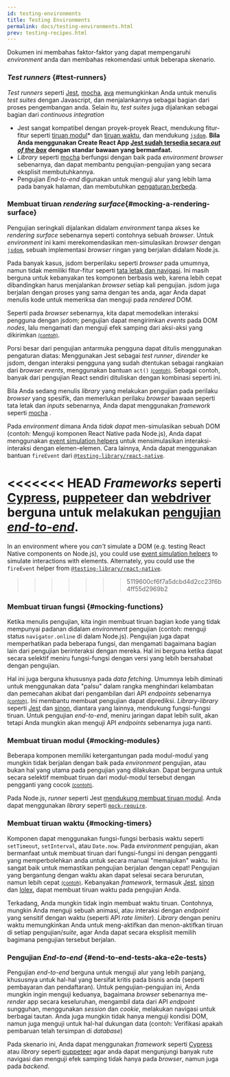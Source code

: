 ```yaml
---
id: testing-environments
title: Testing Environments
permalink: docs/testing-environments.html
prev: testing-recipes.html
---
```

<!-- Dokumen ini dimaksudkan untuk orang-orang yang menguasai JavaScript, dan sudah pernah menulis tes/pengujian dengan itu. Dokumen ini berfungsi sebagai referensi mengenai perbedaan dari *environment* pengujian untuk komponen React, dan bagaimana perbedaan tersebut mempengaruhi pengujian-pengujian yang mereka tulis. Dokumen ini juga meng-asumsikan sudut pandang ke arah komponen react-dom berbasi web, namun memiliki catatan untuk *renderers lainnya.-->

Dokumen ini membahas faktor-faktor yang dapat mempengaruhi *environment* anda dan membahas rekomendasi untuk beberapa skenario.

### *Test runners* {#test-runners}

*Test runners* seperti [Jest](https://jestjs.io/), [mocha](https://mochajs.org/), [ava](https://github.com/avajs/ava) memungkinkan Anda untuk menulis *test suites* dengan Javascript, dan menjalankannya sebagai bagian dari proses pengembangan anda. Selain itu, *test suites* juga dijalankan sebagai bagian dari *continuous integration*

- Jest sangat kompatibel dengan proyek-proyek React, mendukung fitur-fitur seperti [tiruan modul](#mocking-modules)* dan [tiruan waktu](#mocking-timers), dan mendukung [`jsdom`](#mocking-a-rendering-surface). **Bila Anda menggunakan Create React App [Jest sudah tersedia secara *out of the box*](https://facebook.github.io/create-react-app/docs/running-tests) dengan standar bawaan yang bermanfaat.**
- *Library* seperti [mocha](https://mochajs.org/#running-mocha-in-the-browser) berfungsi dengan baik pada *environment browser* sebenarnya, dan dapat membantu pengujian-pengujian yang secara eksplisit membutuhkannya.
- Pengujian *End-to-end* digunakan untuk menguji alur yang lebih lama pada banyak halaman, dan membutuhkan [pengaturan berbeda](#end-to-end-tests-aka-e2e-tests).

### Membuat tiruan *rendering surface*{#mocking-a-rendering-surface}

Pengujian seringkali dijalankan didalam *environment* tanpa akses ke *rendering surface* sebenarnya seperti contohnya sebuah *browser*. Untuk *environment* ini kami merekomendasikan men-simulasikan *browser* dengan [`jsdom`](https://github.com/jsdom/jsdom), sebuah implementasi *browser* ringan yang berjalan didalam Node.js.

Pada banyak kasus, jsdom berperilaku seperti *browser* pada umumnya, namun tidak memiliki fitur-fitur seperti [tata letak dan navigasi](https://github.com/jsdom/jsdom#unimplemented-parts-of-the-web-platform). Ini masih berguna untuk kebanyakan tes komponen berbasis web, karena lebih cepat dibandingkan harus menjalankan *browser* setiap kali pengujian. jsdom juga berjalan dengan proses yang sama dengan tes anda, agar Anda dapat menulis kode untuk memeriksa dan menguji pada *rendered* DOM.

Seperti pada *browser* sebenarnya, kita dapat memodelkan interaksi pengguna dengan jsdom; pengujian dapat mengirimkan *events* pada DOM *nodes*, lalu mengamati dan menguji efek samping dari aksi-aksi yang dikirimkan [<small>(contoh)</small>](/docs/testing-recipes.html#events).

Porsi besar dari pengujian antarmuka pengguna dapat ditulis menggunakan pengaturan diatas:
Menggunakan Jest sebagai *test runner*, di*render* ke jsdom, dengan interaksi pengguna yang sudah dtentukan sebagai rangkaian dari *browser events*, menggunakan bantuan `act()` [<small>(contoh)</small>](/docs/testing-recipes.html). Sebagai contoh, banyak dari pengujian React sendiri dituliskan dengan kombinasi seperti ini.

Bila Anda sedang menulis *library* yang melakukan pengujian pada perilaku *browser* yang spesifik, dan memerlukan perilaku *browser* bawaan seperti tata letak dan *inputs* sebenarnya, Anda dapat menggunakan *framework* seperti [mocha](https://mochajs.org/)
.

Pada *environment* dimana Anda *tidak dapat* men-simulasikan sebuah DOM (contoh: Menguji komponen React Native pada Node.js), Anda dapat menggunakan [event simulation helpers](https://reactjs.org/docs/test-utils.html#simulate) untuk mensimulasikan interaksi-interaksi dengan elemen-elemen. Cara lainnya, Anda dapat menggunakan bantuan `fireEvent` dari [`@testing-library/react-native`](https://testing-library.com/docs/native-testing-library).

<<<<<<< HEAD
*Frameworks* seperti [Cypress](https://www.cypress.io/), [puppeteer](https://github.com/GoogleChrome/puppeteer) dan [webdriver](https://www.seleniumhq.org/projects/webdriver/) berguna untuk melakukan [pengujian *end-to-end*](#end-to-end-tests-aka-e2e-tests).
=======
In an environment where you _can't_ simulate a DOM (e.g. testing React Native components on Node.js), you could use [event simulation helpers](/docs/test-utils.html#simulate) to simulate interactions with elements. Alternately, you could use the `fireEvent` helper from [`@testing-library/react-native`](https://testing-library.com/docs/react-native-testing-library/intro).
>>>>>>> 5119600cf6f7a5dcbd4d2cc23f6b4ff55d2969b2

### Membuat tiruan fungsi {#mocking-functions}

Ketika menulis pengujian, kita ingin membuat tiruan bagian kode yang tidak mempunyai padanan didalam *environment* pengujian (contoh: menguji status `navigator.online` di dalam Node.js). Pengujian juga dapat memperhatikan pada beberapa fungsi, dan mengamati bagaimana bagian lain dari pengujian berinteraksi dengan mereka. Hal ini berguna ketika dapat secara selektif meniru fungsi-fungsi dengan versi yang lebih bersahabat dengan pengujian.

Hal ini juga berguna khususnya pada *data fetching*. Umumnya lebih diminati untuk menggunakan data "palsu" dalam rangka menghindari kelambatan dan pemecahan akibat dari pengambilan dari API *endpoints* sebenarnya [<small>(contoh)</small>](/docs/testing-recipes.html#data-fetching). Ini membantu membuat pengujian dapat diprediksi. *Library-library* seperti [Jest](https://jestjs.io/) dan [sinon](https://sinonjs.org/), diantara yang lainnya, mendukung fungsi-fungsi tiruan. Untuk pengujian *end-to-end*, meniru jaringan dapat lebih sulit, akan tetapi Anda mungkin akan menguji API *endpoints* sebenarnya juga nanti.

### Membuat tiruan modul {#mocking-modules}

Beberapa komponen memiliki ketergantungan pada modul-modul yang mungkin tidak berjalan dengan baik pada *environment* pengujian, atau bukan hal yang utama pada pengujian yang dilakukan. Dapat berguna untuk secara selektif membuat tiruan dari modul-modul tersebut dengan pengganti yang cocok [<small>(contoh)</small>](/docs/testing-recipes.html#mocking-modules).

Pada Node.js, *runner* seperti Jest [mendukung membuat tiruan modul](https://jestjs.io/docs/en/manual-mocks). Anda dapat menggunakan *library* seperti [`mock-require`](https://www.npmjs.com/package/mock-require).

### Membuat tiruan waktu {#mocking-timers}

Komponen dapat menggunakan fungsi-fungsi berbasis waktu seperti `setTimeout`, `setInterval`, atau `Date.now`. Pada *environment* pengujian, akan bermanfaat untuk membuat tiruan dari fungsi-fungsi ini dengan pengganti yang memperbolehkan anda untuk secara manual "memajukan" waktu. Ini sangat baik untuk memastikan pengujian berjalan dengan cepat! Pengujian yang bergantung dengan waktu akan dapat selesai secara berurutan, namun lebih cepat [<small>(contoh)</small>](/docs/testing-recipes.html#timers). Kebanyakan *framework*, termasuk [Jest](https://jestjs.io/docs/en/timer-mocks), [sinon](https://sinonjs.org/releases/v7.3.2/fake-timers/) dan [lolex](https://github.com/sinonjs/lolex), dapat membuat tiruan waktu pada pengujian Anda.

Terkadang, Anda mungkin tidak ingin membuat waktu tiruan. Contohnya, mungkin Anda menguji sebuah animasi, atau interaksi dengan *endpoint* yang sensitif dengan waktu (seperti API *rate limiter*). *Library* dengan peniru waktu memungkinkan Anda untuk meng-aktifkan dan menon-aktifkan tiruan di setiap pengujian/*suite*, agar Anda dapat secara eksplisit memilih bagimana pengujian tersebut berjalan.

### Pengujian *End-to-end* {#end-to-end-tests-aka-e2e-tests}

Pengujian *end-to-end* berguna untuk menguji alur yang lebih panjang, khususnya untuk hal-hal yang bersifat kritis pada bisnis anda (seperti pembayaran dan pendaftaran). Untuk pengujian-pengujian ini, Anda mungkin ingin menguji keduanya, bagaimana *browser* sebenarnya me-*render* app secara keseluruhan, mengambil data dari API *endpoint* sungguhan, menggunakan *session* dan *cookie*, melakukan navigasi untuk berbagai tautan. Anda juga mungkin tidak hanya menguji kondisi DOM, namun juga menguji untuk hal-hal dukungan data (contoh: Verifikasi apakah pembaruan telah tersimpan di *database*)

Pada skenario ini, Anda dapat menggunakan *framework* seperti [Cypress](https://www.cypress.io/) atau *library* seperti [puppeteer](https://github.com/GoogleChrome/puppeteer) agar anda dapat mengunjungi banyak rute navigasi dan menguji efek samping tidak hanya pada *browser*, namun juga pada *backend*.
